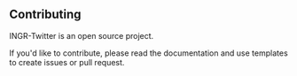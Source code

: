 Contributing
------------

INGR-Twitter is an open source project.

If you'd like to contribute, please read the documentation and use templates to create issues or pull request.